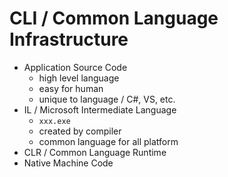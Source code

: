 # CLI / Common Language Infrastructure

- Application Source Code
  - high level language
  - easy for human
  - unique to language / C#, VS, etc.
- IL / Microsoft Intermediate Language
  - `xxx.exe`
  - created by compiler
  - common language for all platform
- CLR / Common Language Runtime
- Native Machine Code
